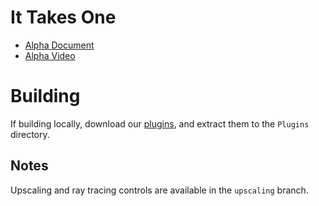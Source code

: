 # It Takes One

- [Alpha Document](./Documents/cs354p-alpha.pdf)
- [Alpha Video](https://www.youtube.com/watch?v=RW_Rck_ecGY)

# Building

If building locally, download our [plugins](https://utexas.box.com/s/iwon8l7o1vdmyn2w0rzcv41lg1wy7tfc), and extract them to the `Plugins` directory.

## Notes

Upscaling and ray tracing controls are available in the `upscaling` branch.
